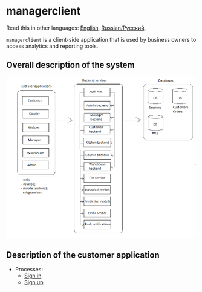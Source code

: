 # managerclient

Read this in other languages: [English](managerclient.md), [Russian/Русский](managerclient.ru.md). 

`managerclient` is a client-side application that is used by business owners to access analytics and reporting tools.

## Overall description of the system 

![system_overall](../img/system_overall.png)

## Description of the customer application

- Processes:
    - [Sign in](../processes/customer/signin.md)
    - [Sign up](../processes/customer/signup.md)
